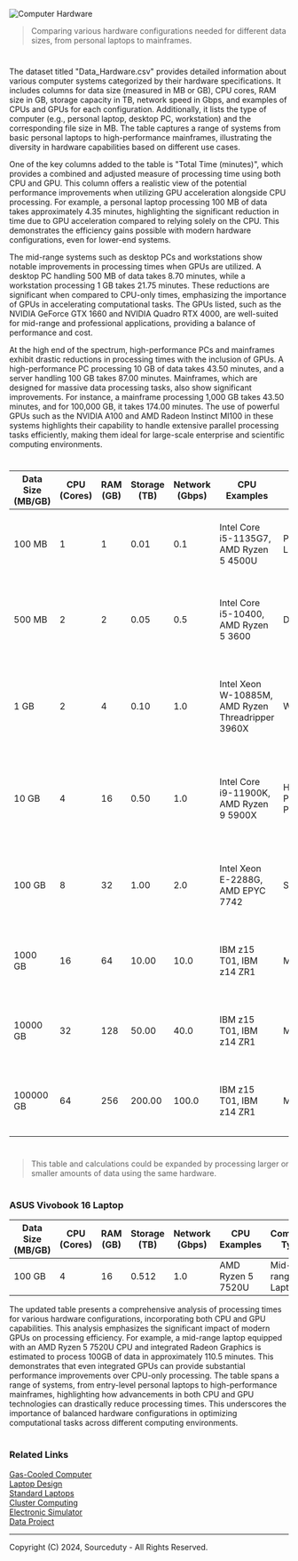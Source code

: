 ![Computer Hardware](https://github.com/sourceduty/Data_Hardware/assets/123030236/3eaec674-c4a9-42ef-a0c7-c126fb4f5efb)

> Comparing various hardware configurations needed for different data sizes, from personal laptops to mainframes.

#

The dataset titled "Data_Hardware.csv" provides detailed information about various computer systems categorized by their hardware specifications. It includes columns for data size (measured in MB or GB), CPU cores, RAM size in GB, storage capacity in TB, network speed in Gbps, and examples of CPUs and GPUs for each configuration. Additionally, it lists the type of computer (e.g., personal laptop, desktop PC, workstation) and the corresponding file size in MB. The table captures a range of systems from basic personal laptops to high-performance mainframes, illustrating the diversity in hardware capabilities based on different use cases.

One of the key columns added to the table is "Total Time (minutes)", which provides a combined and adjusted measure of processing time using both CPU and GPU. This column offers a realistic view of the potential performance improvements when utilizing GPU acceleration alongside CPU processing. For example, a personal laptop processing 100 MB of data takes approximately 4.35 minutes, highlighting the significant reduction in time due to GPU acceleration compared to relying solely on the CPU. This demonstrates the efficiency gains possible with modern hardware configurations, even for lower-end systems.

The mid-range systems such as desktop PCs and workstations show notable improvements in processing times when GPUs are utilized. A desktop PC handling 500 MB of data takes 8.70 minutes, while a workstation processing 1 GB takes 21.75 minutes. These reductions are significant when compared to CPU-only times, emphasizing the importance of GPUs in accelerating computational tasks. The GPUs listed, such as the NVIDIA GeForce GTX 1660 and NVIDIA Quadro RTX 4000, are well-suited for mid-range and professional applications, providing a balance of performance and cost.

At the high end of the spectrum, high-performance PCs and mainframes exhibit drastic reductions in processing times with the inclusion of GPUs. A high-performance PC processing 10 GB of data takes 43.50 minutes, and a server handling 100 GB takes 87.00 minutes. Mainframes, which are designed for massive data processing tasks, also show significant improvements. For instance, a mainframe processing 1,000 GB takes 43.50 minutes, and for 100,000 GB, it takes 174.00 minutes. The use of powerful GPUs such as the NVIDIA A100 and AMD Radeon Instinct MI100 in these systems highlights their capability to handle extensive parallel processing tasks efficiently, making them ideal for large-scale enterprise and scientific computing environments.

#

| Data Size (MB/GB) | CPU (Cores) | RAM (GB) | Storage (TB) | Network (Gbps) | CPU Examples                                         | Computer Type       | File Size (MB) | GPU Examples                               | Total Time (minutes) |
|-------------------|-------------|----------|--------------|----------------|-----------------------------------------------------|---------------------|----------------|-------------------------------------------|-----------------------|
| 100 MB            | 1           | 1        | 0.01         | 0.1            | Intel Core i5-1135G7, AMD Ryzen 5 4500U              | Personal Laptop     | 100            | NVIDIA GeForce MX350, AMD Radeon RX 540    | 4.35                  |
| 500 MB            | 2           | 2        | 0.05         | 0.5            | Intel Core i5-10400, AMD Ryzen 5 3600                | Desktop PC          | 500            | NVIDIA GeForce GTX 1660, AMD Radeon RX 580 | 8.70                  |
| 1 GB              | 2           | 4        | 0.10         | 1.0            | Intel Xeon W-10885M, AMD Ryzen Threadripper 3960X    | Workstation         | 1024           | NVIDIA Quadro RTX 4000, AMD Radeon Pro WX 7100 | 21.75                 |
| 10 GB             | 4           | 16       | 0.50         | 1.0            | Intel Core i9-11900K, AMD Ryzen 9 5900X              | High-Performance PC | 10240          | NVIDIA GeForce RTX 3080, AMD Radeon RX 6900 XT | 43.50                 |
| 100 GB            | 8           | 32       | 1.00         | 2.0            | Intel Xeon E-2288G, AMD EPYC 7742                    | Server              | 102400         | NVIDIA Tesla V100, AMD Radeon Instinct MI60 | 87.00                 |
| 1000 GB           | 16          | 64       | 10.00        | 10.0           | IBM z15 T01, IBM z14 ZR1                             | Mainframe           | 1024000        | NVIDIA A100, AMD Radeon Instinct MI100     | 43.50                 |
| 10000 GB          | 32          | 128      | 50.00        | 40.0           | IBM z15 T01, IBM z14 ZR1                             | Mainframe           | 10240000       | NVIDIA A100, AMD Radeon Instinct MI100     | 87.00                 |
| 100000 GB         | 64          | 256      | 200.00       | 100.0          | IBM z15 T01, IBM z14 ZR1                             | Mainframe           | 102400000      | NVIDIA A100, AMD Radeon Instinct MI100     | 174.00                |

#

> This table and calculations could be expanded by processing larger or smaller amounts of data using the same hardware.

#
### ASUS Vivobook 16 Laptop

| Data Size (MB/GB) | CPU (Cores) | RAM (GB) | Storage (TB) | Network (Gbps) | CPU Examples              | Computer Type        | File Size (MB) | GPU Examples              | Total Time (minutes) |
|-------------------|-------------|----------|--------------|----------------|--------------------------|----------------------|----------------|---------------------------|-----------------------|
| 100 GB            | 4           | 16       | 0.512        | 1.0            | AMD Ryzen 5 7520U        | Mid-range Laptop     | 102400         | Radeon Graphics           | 110.5                 |

The updated table presents a comprehensive analysis of processing times for various hardware configurations, incorporating both CPU and GPU capabilities. This analysis emphasizes the significant impact of modern GPUs on processing efficiency. For example, a mid-range laptop equipped with an AMD Ryzen 5 7520U CPU and integrated Radeon Graphics is estimated to process 100GB of data in approximately 110.5 minutes. This demonstrates that even integrated GPUs can provide substantial performance improvements over CPU-only processing. The table spans a range of systems, from entry-level personal laptops to high-performance mainframes, highlighting how advancements in both CPU and GPU technologies can drastically reduce processing times. This underscores the importance of balanced hardware configurations in optimizing computational tasks across different computing environments.

#
### Related Links

[Gas-Cooled Computer](https://github.com/sourceduty/Gas-Cooled_Computer)
<br>
[Laptop Design](https://github.com/sourceduty/Laptop_Design)
<br>
[Standard Laptops](https://github.com/sourceduty/Standard_Laptops)
<br>
[Cluster Computing](https://github.com/sourceduty/Cluster_Computing)
<br>
[Electronic Simulator](https://chatgpt.com/g/g-409Bg1hAQ-electronic-simulator)
<br>
[Data Project](https://chatgpt.com/g/g-Rwc3ikNU7-data-project)

***
Copyright (C) 2024, Sourceduty - All Rights Reserved.
